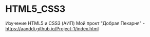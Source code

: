 # HTML5_CSS3
Изучение HTML5 и CSS3 (АИП)
Мой прокт "Добрая Пекарня" - https://aanddi.github.io/Project-1/index.html
